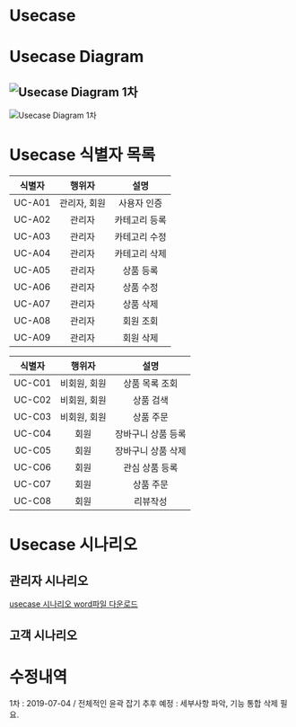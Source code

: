 # Usecase 

# Usecase Diagram
![Usecase  Diagram 1차](https://github.com/MaximSungmo/cafe24_shoppingmall_project/blob/master/Usecase/1%EC%B0%A8/cafe24_shoppingmall_usecase_diagram_20190701.PNG)
---
![Usecase  Diagram 1차](https://github.com/MaximSungmo/cafe24_shoppingmall_project/blob/master/Usecase/2%EC%B0%A8/cafe24_shoppingmall_usecase_diagram_20190705.PNG)


# Usecase 식별자 목록

| 식별자 |    행위자    |     설명      |
| :----: | :----------: | :-----------: |
| UC-A01 | 관리자, 회원 |  사용자 인증  |
| UC-A02 |    관리자    | 카테고리 등록 |
| UC-A03 |    관리자    | 카테고리 수정 |
| UC-A04 |    관리자    | 카테고리 삭제 |
| UC-A05 |    관리자    |   상품 등록   |
| UC-A06 |    관리자    |   상품 수정   |
| UC-A07 |    관리자    |   상품 삭제   |
| UC-A08 |    관리자    |   회원 조회   |
| UC-A09 |    관리자    |   회원 삭제   |

| 식별자 |    행위자    |        설명        |
| :----: | :----------: | :----------------: |
| UC-C01 | 비회원, 회원 |   상품 목록 조회   |
| UC-C02 | 비회원, 회원 |     상품 검색      |
| UC-C03 | 비회원, 회원 |     상품 주문      |
| UC-C04 |     회원     | 장바구니 상품 등록 |
| UC-C05 |     회원     | 장바구니 상품 삭제 |
| UC-C06 |     회원     |   관심 상품 등록   |
| UC-C07 |     회원     |     상품 주문      |
| UC-C08 |     회원     |      리뷰작성      |

# Usecase 시나리오

## 관리자 시나리오

[usecase 시나리오 word파일 다운로드](https://github.com/MaximSungmo/cafe24_shoppingmall_project/blob/master/Usecase/1차/usecase%20form_20190704.docx)


## 고객 시나리오



# 수정내역
1차 : 2019-07-04 / 전체적인 윤곽 잡기
 추후 예정 : 세부사항 파악, 기능 통합 삭제 필요.


